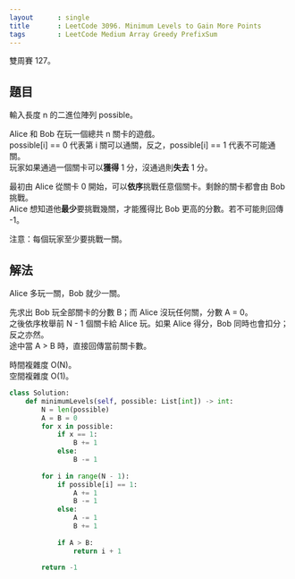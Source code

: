 ```yaml
---
layout      : single
title       : LeetCode 3096. Minimum Levels to Gain More Points
tags        : LeetCode Medium Array Greedy PrefixSum
---
```

雙周賽 127。

## 題目

輸入長度 n 的二進位陣列 possible。  

Alice 和 Bob 在玩一個總共 n 關卡的遊戲。  
possible[i] == 0 代表第 i 關可以通關，反之，possible[i] == 1 代表不可能通關。  
玩家如果通過一個關卡可以**獲得** 1 分，沒通過則**失去** 1 分。  

最初由 Alice 從關卡 0 開始，可以**依序**挑戰任意個關卡。剩餘的關卡都會由 Bob 挑戰。  
Alice 想知道他**最少**要挑戰幾關，才能獲得比 Bob 更高的分數。若不可能則回傳 -1。  

注意：每個玩家至少要挑戰一關。  

## 解法

Alice 多玩一關，Bob 就少一關。  

先求出 Bob 玩全部關卡的分數 B；而 Alice 沒玩任何關，分數 A = 0。  
之後依序枚舉前 N - 1 個關卡給 Alice 玩。如果 Alice 得分，Bob 同時也會扣分；反之亦然。  
途中當 A > B 時，直接回傳當前關卡數。  

時間複雜度 O(N)。  
空間複雜度 O(1)。  

```python
class Solution:
    def minimumLevels(self, possible: List[int]) -> int:
        N = len(possible)
        A = B = 0
        for x in possible:
            if x == 1:
                B += 1
            else:
                B -= 1
        
        for i in range(N - 1):
            if possible[i] == 1:
                A += 1
                B -= 1
            else:
                A -= 1
                B += 1
            
            if A > B:
                return i + 1
            
        return -1
```

